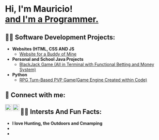 <h1>Hi, I'm Mauricio! <br/><a href="https://github.com/joshmadakor1">and I'm a Programmer.</a></h1>

<h2>👨‍💻 Software Development Projects:</h2>

- <b>Websites (HTML, CSS AND JS</b>
  - [Website for a Buddy of Mine](https://github.com/MauricioTrujilloPerera/alexarguetaWebsite)
- <b>Personal and School Java Projects</b>
  - [BlackJack Game (All in Terminal with Functional Betting and Money System)](https://github.com/joshmadakor1/4chan-Image-Analysis-Middleware-C964)
- <b>Python</b>
  - [RPG Turn-Based PVP Game(Game Engine Created within Code)](https://github.com/joshmadakor1/Package-Delivery-Pathfinding-Algorithm)

<h2> 🤳 Connect with me:</h2>

[<img align="left" alt="JoshMadakor | LinkedIn" width="22px" src="https://cdn.jsdelivr.net/npm/simple-icons@v3/icons/linkedin.svg" />][linkedin]
[<img align="left" alt="JoshMadakor | Instagram" width="22px" src="https://cdn.jsdelivr.net/npm/simple-icons@v3/icons/instagram.svg" />][instagram]

[instagram]: https://www.instagram.com/mauricio.ttrujillo/?next=%2F
[linkedin]: www.linkedin.com/in/mauricio-trujillo-perera-1471952b0

<h2> </h2>

<h2>👨‍💻 Intersts And Fun Facts:</h2>

- <b>I love Hunting, the Outdoors and Cmamping</b>
- <b></b>
- <b></b>
